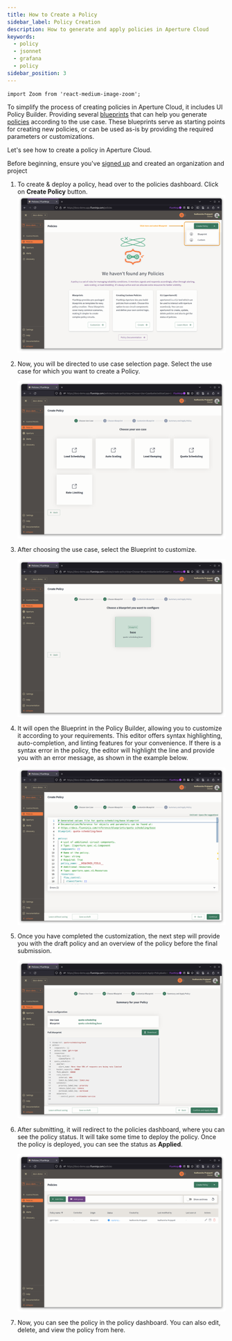 ```yaml
---
title: How to Create a Policy
sidebar_label: Policy Creation
description: How to generate and apply policies in Aperture Cloud
keywords:
  - policy
  - jsonnet
  - grafana
  - policy
sidebar_position: 3
---
```


```mdx-code-block
import Zoom from 'react-medium-image-zoom';
```

To simplify the process of creating policies in Aperture Cloud, it includes UI
Policy Builder. Providing several [blueprints][blueprints] that can help you
generate [policies][policies] according to the use case. These blueprints serve
as starting points for creating new policies, or can be used as-is by providing
the required parameters or customizations.

Let's see how to create a policy in Aperture Cloud.

Before beginning, ensure you've [signed up][] and created an organization and
project

1. To create & deploy a policy, head over to the policies dashboard. Click on
   **Create Policy** button. ![Policies Dashboard](./assets/1-create-policy.png)
2. Now, you will be directed to use case selection page. Select the use case for
   which you want to create a Policy.

   ![Use Case Selection](./assets/2-use-case-select.png)

3. After choosing the use case, select the Blueprint to customize.

   ![Blueprint Selection](./assets/3-choose-blueprint.png)

4. It will open the Blueprint in the Policy Builder, allowing you to customize
   it according to your requirements. This editor offers syntax highlighting,
   auto-completion, and linting features for your convenience. If there is a
   syntax error in the policy, the editor will highlight the line and provide
   you with an error message, as shown in the example below.

   ![Policy Builder](./assets/4-customize-blueprint.png)

5. Once you have completed the customization, the next step will provide you
   with the draft policy and an overview of the policy before the final
   submission.

   ![Deploy Policy](./assets/5-review-policy.png)

6. After submitting, it will redirect to the policies dashboard, where you can
   see the policy status. It will take some time to deploy the policy. Once the
   policy is deployed, you can see the status as **Applied**.

   ![Policy Status](./assets/6-policy-applied.png)

7. Now, you can see the policy in the policy dashboard. You can also edit,
   delete, and view the policy from here.

[blueprints]: /reference/blueprints/blueprints.md
[policies]: /concepts/advanced/policy.md
[signed up]: /reference/cloud-ui/sign-up.md
